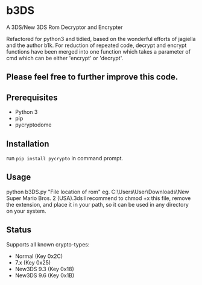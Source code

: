 # b3DS
A 3DS/New 3DS Rom Decryptor and Encrypter


Refactored for python3 and tidied, based on the wonderful efforts of jagiella and the author b1k. For reduction of repeated code, decrypt and encrypt functions have been merged into one function which takes a parameter of cmd which can be either 'encrypt' or 'decrypt'.

## Please feel free to further improve this code.

## Prerequisites
* Python 3
* pip
* pycryptodome

## Installation
run `pip install pycrypto` in command prompt.

## Usage
python b3DS.py "File location of rom" eg. C:\Users\User\Downloads\New Super Mario Bros. 2 (USA).3ds
I recommend to chmod +x this file, remove the extension, and place it in your path, so it can be used in any directory on your system.

## Status
Supports all known crypto-types:

* Normal (Key 0x2C)
* 7.x (Key 0x25)
* New3DS 9.3 (Key 0x18)
* New3DS 9.6 (Key 0x1B)
